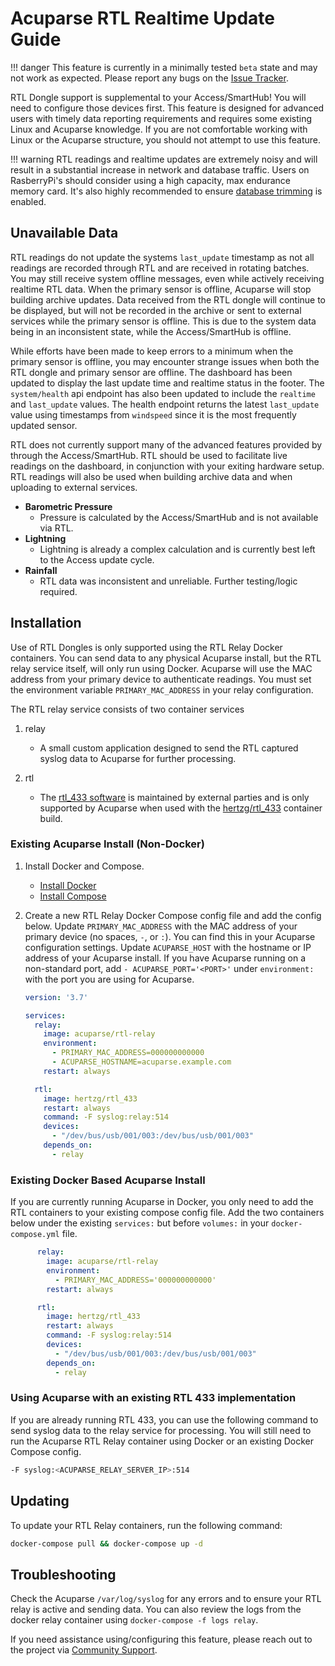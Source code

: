 # Acuparse RTL Realtime Update Guide

!!! danger
    This feature is currently in a minimally tested `beta` state and may not work as expected. Please report any bugs
    on the [Issue Tracker](https://gitlab.com/acuparse/acuparse/-/issues/new?issuable_template=Bug).

RTL Dongle support is supplemental to your Access/SmartHub! You will need to configure those devices first. This feature
is designed for advanced users with timely data reporting requirements and requires some existing Linux and Acuparse
knowledge. If you are not comfortable working with Linux or the Acuparse structure, you should not attempt to use this
feature.

!!! warning
    RTL readings and realtime updates are extremely noisy and will result in a substantial increase in network and
    database traffic. Users on RasberryPi's should consider using a high capacity, max endurance memory card. It's also
    highly recommended to ensure [database trimming](https://docs.acuparse.com/INSTALL/#database-trimming) is enabled.

## Unavailable Data

RTL readings do not update the systems `last_update` timestamp as not all readings are recorded through RTL and are
received in rotating batches. You may still receive system offline messages, even while actively receiving realtime RTL
data. When the primary sensor is offline, Acuparse will stop building archive updates. Data received from the RTL dongle
will continue to be displayed, but will not be recorded in the archive or sent to external services while the primary
sensor is offline. This is due to the system data being in an inconsistent state, while the Access/SmartHub is offline.

While efforts have been made to keep errors to a minimum when the primary sensor is offline, you may encounter strange
issues when both the RTL dongle and primary sensor are offline. The dashboard has been updated to display the last
update time and realtime status in the footer. The `system/health` api endpoint has also been updated to include the
`realtime` and `last_update` values. The health endpoint returns the latest `last_update` value using timestamps from
`windspeed` since it is the most frequently updated sensor.

RTL does not currently support many of the advanced features provided by through the Access/SmartHub.
RTL should be used to facilitate live readings on the dashboard, in conjunction with your exiting hardware setup.
RTL readings will also be used when building archive data and when uploading to external services.

- **Barometric Pressure**
    - Pressure is calculated by the Access/SmartHub and is not available via RTL.
- **Lightning**
    - Lightning is already a complex calculation and is currently best left to the Access update cycle.
- **Rainfall**
    - RTL data was inconsistent and unreliable. Further testing/logic required.

## Installation

Use of RTL Dongles is only supported using the RTL Relay Docker containers. You can send data to any physical Acuparse
install, but the RTL relay service itself, will only run using Docker. Acuparse will use the MAC address from your
primary device to authenticate readings. You must set the environment variable `PRIMARY_MAC_ADDRESS` in your relay
configuration.

The RTL relay service consists of two container services

1. relay
    - A small custom application designed to send the RTL captured syslog data to Acuparse for further processing.

2. rtl
    - The [rtl_433 software](https://github.com/merbanan/rtl_433) is maintained by external parties and is only supported by
   Acuparse when used with the [hertzg/rtl_433](https://github.com/hertzg/rtl_433_docker) container build.

### Existing Acuparse Install (Non-Docker)

1. Install Docker and Compose.
    - [Install Docker](https://docs.docker.com/get-docker)
    - [Install Compose](https://docs.docker.com/compose/install)

2. Create a new RTL Relay Docker Compose config file and add the config below. Update `PRIMARY_MAC_ADDRESS` with the MAC
   address of your primary device (no spaces, `-`, or `:`). You can find this in your Acuparse configuration settings.
   Update `ACUPARSE_HOST` with the hostname or IP address of your Acuparse install. If you have Acuparse running on a
   non-standard port, add `- ACUPARSE_PORT='<PORT>'` under `environment:` with the port you are using for Acuparse.

    ```yaml
    version: '3.7'
    
    services:
      relay:
        image: acuparse/rtl-relay
        environment:
          - PRIMARY_MAC_ADDRESS=000000000000
          - ACUPARSE_HOSTNAME=acuparse.example.com
        restart: always
    
      rtl:
        image: hertzg/rtl_433
        restart: always
        command: -F syslog:relay:514
        devices:
          - "/dev/bus/usb/001/003:/dev/bus/usb/001/003"
        depends_on:
          - relay
    ```

### Existing Docker Based Acuparse Install

If you are currently running Acuparse in Docker, you only need to add the RTL containers to your existing compose
config file. Add the two containers below under the existing `services:` but before `volumes:` in
your `docker-compose.yml`
file.

```yaml
      relay:
        image: acuparse/rtl-relay
        environment:
          - PRIMARY_MAC_ADDRESS='000000000000'
        restart: always

      rtl:
        image: hertzg/rtl_433
        restart: always
        command: -F syslog:relay:514
        devices:
          - "/dev/bus/usb/001/003:/dev/bus/usb/001/003"
        depends_on:
          - relay
```

### Using Acuparse with an existing RTL 433 implementation

If you are already running RTL 433, you can use the following command to send syslog data to the relay service for
processing. You will still need to run the Acuparse RTL Relay container using Docker or an existing Docker Compose config.

```bash
-F syslog:<ACUPARSE_RELAY_SERVER_IP>:514
```

## Updating

To update your RTL Relay containers, run the following command:

```bash
docker-compose pull && docker-compose up -d
```

## Troubleshooting

Check the Acuparse `/var/log/syslog` for any errors and to ensure your RTL relay is active and sending data.
You can also review the logs from the docker relay container using `docker-compose -f logs relay`.

If you need assistance using/configuring this feature, please reach out to the project via [Community Support](/#community-support).
